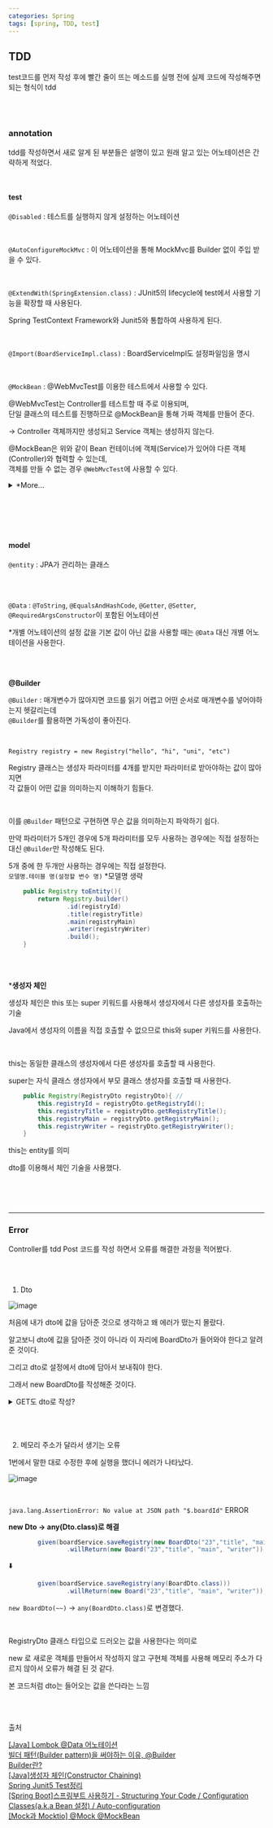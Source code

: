 ```yaml
---
categories: Spring
tags: [spring, TDD, test]
---
```


## TDD
test코드를 먼저 작성 후에 빨간 줄이 뜨는 메소드를 실행 전에 실제 코드에 작성해주면 되는 형식이 tdd                        

<br><br>

### annotation
tdd를 작성하면서 새로 알게 된 부분들은 설명이 있고 원래 알고 있는 어노테이션은 간략하게 적었다.

<br>

#### test
`@Disabled`  : 테스트를 실행하지 않게 설정하는 어노테이션

<br>

`@AutoConfigureMockMvc` : 이 어노테이션을 통해 MockMvc를 Builder 없이 주입 받을 수 있다.

<br>

`@ExtendWith(SpringExtension.class)` : JUnit5의 lifecycle에 test에서 사용할 기능을 확장할 때 사용된다.

Spring TestContext Framework와 Junit5와 통합하여 사용하게 된다.

<br>

`@Import(BoardServiceImpl.class)` : BoardServiceImpl도 설정파일임을 명시

<br>

`@MockBean` : @WebMvcTest를 이용한 테스트에서 사용할 수 있다.

@WebMvcTest는 Controller를 테스트할 때 주로 이용되며,                       
단일 클래스의 테스트를 진행하므로 @MockBean을 통해 가짜 객체를 만들어 준다.                       
                       
→ Controller 객체까지만 생성되고 Service 객체는 생성하지 않는다.                       



@MockBean은 위와 같이 Bean 컨테이너에 객체(Service)가 있어야 다른 객체(Controller)와 협력할 수 있는데,                       
객체를 만들 수 없는 경우 `@WebMvcTest`에 사용할 수 있다.                       


<details><summary>*More...</summary>

<br>

mock이란 가짜 객체라고 불리며, 행위를 검증하기 위해 사용되는 객체이다.                       

SpringBootTest에서 Mock 사용(테스트 더블)                       
테스트 더블 : 테스트를 진행하기 어려운 경우 테스트를 대신 진행할 수 있게 만드는 객체                       
*Mock 객체의 상위호환                       

SpringBootTest에서 테스트 더블 → Mockito                       

Mockito는 아래와 같은 동작들을 할 수 있다.                       
- Mock 만들기(CreateMock)
- Mock의 동작 지정 (Stub)
- Mock의 사용(Exercise)                                              
- 검증(Verify)                       
                       
<br><br>
                       
`@Mock`와 `@MockBean`은 Mock 객체를 선언할 때 쓰이는 어노테이션이다.                       

Spring Boot Container가 테스트 시에 필요하고, Bean이 Container에 존재한다면 `@MockBean`을 사용하고 아닌 경우에는 `@Mock`을 사용한다.                       



</details>


<br><br><br><br>

#### model
`@entity` : JPA가 관리하는 클래스

<br><br>
                       
`@Data` : `@ToString`, `@EqualsAndHashCode`, `@Getter`, `@Setter`, `@RequiredArgsConstructor`이 포함된 어노테이션
                       
*개별 어노테이션의 설정 값을 기본 값이 아닌 값을 사용할 때는 `@Data` 대신 개별 어노테이션을 사용한다.                       

<br><br>

**@Builder**

`@Builder` : 매개변수가 많아지면 코드를 읽기 어렵고 어떤 순서로 매개변수를 넣어야하는지 헷갈리는데                       
`@Builder`를 활용하면 가독성이 좋아진다.

 <br>

`Registry registry = new Registry("hello", "hi", "uni", "etc")`

Registry 클래스는 생성자 파라미터를 4개를 받지만 파라미터로 받아야하는 값이 많아지면                       
각 값들이 어떤 값을 의미하는지 이해하기 힘들다.                       
                       
<br>

이를 `@Builder` 패턴으로 구현하면 무슨 값을 의미하는지 파악하기 쉽다.

만약 파라미터가 5개인 경우에 5개 파라미터를 모두 사용하는 경우에는 직접 설정하는 대신 `@Builder`만 작성해도 된다.                       

5개 중에 한 두개만 사용하는 경우에는 직접 설정한다.                       
`모델명.테이블 명(설정할 변수 명)` *모델명 생략                       
                       
```java
    public Registry toEntity(){
        return Registry.builder()
                .id(registryId)
                .title(registryTitle)
                .main(registryMain)
                .writer(registryWriter)
                .build();
    }
```

<br>
<br>

***생성자 체인**

생성자 체인은 this 또는 super 키워드를 사용해서 생성자에서 다른 생성자를 호출하는 기술
                       
Java에서 생성자의 이름을 직접 호출할 수 없으므로 this와 super 키워드를 사용한다.

<br>

this는 동일한 클래스의 생성자에서 다른 생성자를 호출할 때 사용한다.

super는 자식 클래스 생성자에서 부모 클래스 생성자를 호출할 때 사용한다.

```java
    public Registry(RegistryDto registryDto){ //
        this.registryId = registryDto.getRegistryId();
        this.registryTitle = registryDto.getRegistryTitle();
        this.registryMain = registryDto.getRegistryMain();
        this.registryWriter = registryDto.getRegistryWriter();
    }
```
this는 entity를 의미

dto를 이용해서 체인 기술을 사용했다.


<br><br><br>

---

### Error

Controller를 tdd Post 코드를 작성 하면서 오류를 해결한 과정을 적어봤다.                       

<br><br>

1. Dto

![image](https://user-images.githubusercontent.com/74857364/189972514-cb1e1ee0-a9e7-496d-b418-096e11f7ad53.png)

처음에 내가 dto에 값을 담아준 것으로 생각하고 왜 에러가 떴는지 몰랐다.

알고보니 dto에 값을 담아준 것이 아니라 이 자리에 BoardDto가 들어와야 한다고 알려준 것이다.

그리고 dto로 설정에서 dto에 담아서 보내줘야 한다.

그래서 new BoardDto를 작성해준 것이다.

<details><summary>GET도 dto로 작성?</summary>

<br>

내가 작성한 get 코드는 아래처럼 dto를 사용하지 않았다.

```java                       
		given(boardService.getRegistry("23")).willReturn(
				new Board("23", "title", "main", "writer")                       
		);
```
                       
그 이유는 본 코드를 보면 알 수 있는데 파라미터를 post에서는 dto를 담고 있고                       
get에서는 String BoardId를 담고 있었기 때문에 dto가 아닌 값을 주어서 dto를 사용하지 않은 것이다.                       
                       
무조건 dto를 쓰는 것이 아니라 어떻게 짜냐에 따라 쓸 수 있고 안쓸 수도 있다.                       



</details>

<br>
<br>
<br>


2. 메모리 주소가 달라서 생기는 오류

1번에서 말한 대로 수정한 후에 실행을 했더니 에러가 나타났다.

![image](https://user-images.githubusercontent.com/74857364/189973082-f8ce3635-0d87-429d-854f-b1f46a4fbe22.png)

<br>

`java.lang.AssertionError: No value at JSON path "$.boardId"` ERROR

**new Dto → any(Dto.class)로 해결**

```java
        given(boardService.saveRegistry(new BoardDto("23","title", "main", "writer")))
				.willReturn(new Board("23","title", "main", "writer"));
```
⬇️

```java
        given(boardService.saveRegistry(any(BoardDto.class)))
				.willReturn(new Board("23","title", "main", "writer"));
```
`new BoardDto(~~)` → `any(BoardDto.class)`로 변경했다.

<br>

RegistryDto 클래스 타입으로 드러오는 값을 사용한다는 의미로

new 로 새로운 객체를 만들어서 작성하지 않고 구현체 객체를 사용해 메모리 주소가 다르지 않아서 오류가 해결 된 것 같다.


본 코드처럼 dto는 들어오는 값을 쓴다라는 느낌


<br><br>

출처

[[Java] Lombok @Data 어노테이션](https://hilucky.tistory.com/238)                                              
[빌더 패턴(Builder pattern)을 써야하는 이유, @Builder](https://pamyferret.tistory.com/67)                       
[Builder란?](https://velog.io/@mdy0102/Builder%EB%9E%80)                       
[[Java]생성자 체인(Constructor Chaining)](https://developer-talk.tistory.com/227)                       
[Spring Junit5 Test정리](https://velog.io/@geunwoobaek/Spring-Junit5-Test%EC%A0%95%EB%A6%AC)                       
[[Spring Boot]스프링부트 사용하기 - Structuring Your Code / Configuration Classes(a.k.a Bean 설정) / Auto-configuration](https://sallykim5087.tistory.com/213)           
[[Mock과 Mocktio] @Mock @MockBean](https://twer.tistory.com/entry/Mock%EA%B3%BC-Mocktio-Mock-MockBean)                       
